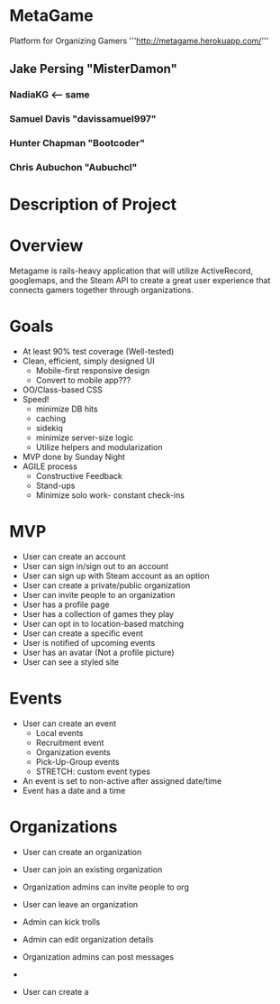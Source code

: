 MetaGame
========

Platform for Organizing Gamers
'''http://metagame.herokuapp.com/'''

## Jake Persing 		"MisterDamon"
### NadiaKG 				<-- same
### Samuel Davis 		"davissamuel997"
### Hunter Chapman 	"Bootcoder"
### Chris Aubuchon 	"Aubuchcl"

Description of Project
======================

Overview
========
Metagame is rails-heavy application that will utilize ActiveRecord, googlemaps, and the Steam API to create a great user experience that connects gamers together through organizations. 

Goals
=====
* At least 90% test coverage (Well-tested)
* Clean, efficient, simply designed UI
	* Mobile-first responsive design
	* Convert to mobile app???
* OO/Class-based CSS
* Speed!
	* minimize DB hits
	* caching
	* sidekiq
	* minimize server-size logic
	* Utilize helpers and modularization
* MVP done by Sunday Night
* AGILE process
	* Constructive Feedback
	* Stand-ups
	* Minimize solo work- constant check-ins


MVP
===
* User can create an account
* User can sign in/sign out to an account
* User can sign up with Steam account as an option
* User can create a private/public organization
* User can invite people to an organization
* User has a profile page
* User has a collection of games they play
* User can opt in to location-based matching
* User can create a specific event
* User is notified of upcoming events
* User has an avatar (Not a profile picture)
* User can see a styled site 

Events
======
* User can create an event
	* Local events
	* Recruitment event
	* Organization events
	* Pick-Up-Group events
	* STRETCH: custom event types
* An event is set to non-active after assigned date/time
* Event has a date and a time

Organizations
=============
* User can create an organization 
* User can join an existing organization
* Organization admins can invite people to org
* User can leave an organization
* Admin can kick trolls
* Admin can edit organization details
* Organization admins can post messages
* 

* User can create a 

